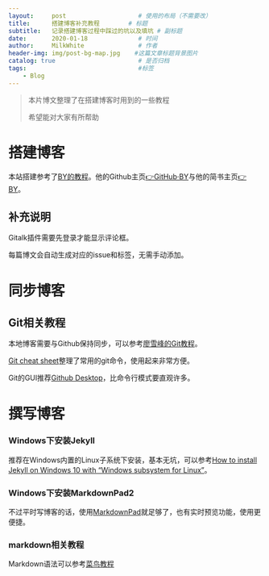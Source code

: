 ```yaml
---
layout:     post                    # 使用的布局（不需要改）
title:      搭建博客补充教程   		# 标题 
subtitle:   记录搭建博客过程中踩过的坑以及填坑 # 副标题
date:       2020-01-18              # 时间
author:     MilkWhite               # 作者
header-img: img/post-bg-map.jpg    #这篇文章标题背景图片
catalog: true                       # 是否归档
tags:                               #标签
    - Blog
---
```


>本片博文整理了在搭建博客时用到的一些教程
>
>希望能对大家有所帮助


# 搭建博客

本站搭建参考了[BY的教程](https://www.jianshu.com/u/e71990ada2fd)。他的Github主页[👉GitHub·BY](https://github.com/qiubaiying)与他的简书主页[👉BY](https://github.com/qiubaiying)。

## 补充说明
Gitalk插件需要先登录才能显示评论框。

每篇博文会自动生成对应的issue和标签，无需手动添加。

# 同步博客 
## Git相关教程

本地博客需要与Github保持同步，可以参考[廖雪峰的Git教程](https://www.liaoxuefeng.com/wiki/896043488029600)。

[Git cheat sheet](https://gitee.com/liaoxuefeng/learn-java/raw/master/teach/git-cheatsheet.pdf)整理了常用的git命令，使用起来非常方便。

Git的GUI推荐[Github Desktop](https://help.github.com/cn/desktop/getting-started-with-github-desktop)，比命令行模式要直观许多。

# 撰写博客 
### Windows下安装Jekyll
推荐在Windows内置的Linux子系统下安装，基本无坑，可以参考[How to install Jekyll on Windows 10 with “Windows subsystem for Linux”](https://davidburela.wordpress.com/2017/05/17/how-to-install-jekyll-on-windows-10-with-windows-subsystem-for-linux/)。

### Windows下安装MarkdownPad2

不过平时写博客的话，使用[MarkdownPad](https://www.jianshu.com/p/1745a7f53404)就足够了，也有实时预览功能，使用更便捷。

### markdown相关教程
Markdown语法可以参考[菜鸟教程](https://www.runoob.com/markdown/md-table.html)









